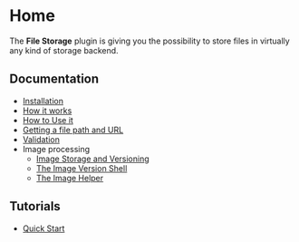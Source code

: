 # Home

The **File Storage** plugin is giving you the possibility to store files in virtually any kind of storage backend.

## Documentation

* [Installation](Documentation/Installation.md)
* [How it works](Documentation/How-it-works.md)
* [How to Use it](Documentation/How-To-Use.md)
* [Getting a file path and URL](Documentation/Getting-a-File-Path-and-URL.md)
* [Validation](Documentation/Validation.md)
* Image processing
  * [Image Storage and Versioning](Documentation/Image-Storage-And-Versioning.md)
  * [The Image Version Shell](Documentation/The-Image-Version-Shell.md)
  * [The Image Helper](Documentation/The-Image-Helper.md)

## Tutorials

* [Quick Start](Tutorials/Quick-Start.md)
